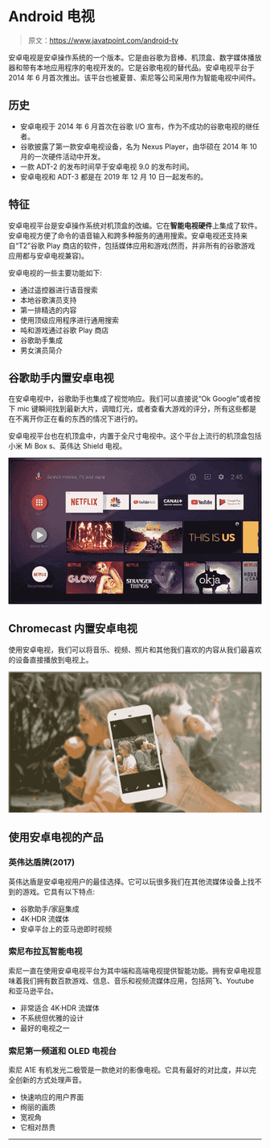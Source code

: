 # Android 电视

> 原文：<https://www.javatpoint.com/android-tv>

安卓电视是安卓操作系统的一个版本。它是由谷歌为音棒、机顶盒、数字媒体播放器和带有本地应用程序的电视开发的。它是谷歌电视的替代品。安卓电视平台于 2014 年 6 月首次推出。该平台也被夏普、索尼等公司采用作为智能电视中间件。

## 历史

*   安卓电视于 2014 年 6 月首次在谷歌 I/O 宣布，作为不成功的谷歌电视的继任者。
*   谷歌披露了第一款安卓电视设备，名为 Nexus Player，由华硕在 2014 年 10 月的一次硬件活动中开发。
*   一款 ADT-2 的发布时间早于安卓电视 9.0 的发布时间。
*   安卓电视和 ADT-3 都是在 2019 年 12 月 10 日一起发布的。

## 特征

安卓电视平台是安卓操作系统对机顶盒的改编。它在**智能电视硬件**上集成了软件。安卓电视方便了命令的语音输入和跨多种服务的通用搜索。安卓电视还支持来自“T2”谷歌 Play 商店的软件，包括媒体应用和游戏(然而，并非所有的谷歌游戏应用都与安卓电视兼容)。

安卓电视的一些主要功能如下:

*   通过遥控器进行语音搜索
*   本地谷歌演员支持
*   第一排精选的内容
*   使用顶级应用程序进行通用搜索
*   吨和游戏通过谷歌 Play 商店
*   谷歌助手集成
*   男女演员简介

## 谷歌助手内置安卓电视

在安卓电视中，谷歌助手也集成了视觉响应。我们可以直接说“Ok Google”或者按下 mic 键瞬间找到最新大片，调暗灯光，或者查看大游戏的评分，所有这些都是在不离开你正在看的东西的情况下进行的。

安卓电视平台也在机顶盒中，内置于全尺寸电视中。这个平台上流行的机顶盒包括小米 Mi Box s、英伟达 Shield 电视。

![Android TV](img/1079a1791e7b9d6f722210ab0deee893.png)

## Chromecast 内置安卓电视

使用安卓电视，我们可以将音乐、视频、照片和其他我们喜欢的内容从我们最喜欢的设备直接播放到电视上。

![Android TV](img/25880ab7f386b57543ad734687ee552b.png)

## 使用安卓电视的产品

### 英伟达盾牌(2017)

英伟达盾是安卓电视用户的最佳选择。它可以玩很多我们在其他流媒体设备上找不到的游戏。它具有以下特点:

*   谷歌助手/家庭集成
*   4K·HDR 流媒体
*   安卓平台上的亚马逊即时视频

### 索尼布拉瓦智能电视

索尼一直在使用安卓电视平台为其中端和高端电视提供智能功能。拥有安卓电视意味着我们拥有数百款游戏、信息、音乐和视频流媒体应用，包括网飞、Youtube 和亚马逊平台。

*   非常适合 4K·HDR 流媒体
*   不系统但优雅的设计
*   最好的电视之一

### 索尼第一频道和 OLED 电视台

索尼 A1E 有机发光二极管是一款绝对的影像电视。它具有最好的对比度，并以完全创新的方式处理声音。

*   快速响应的用户界面
*   绚丽的画质
*   宽视角
*   它相对昂贵

* * *